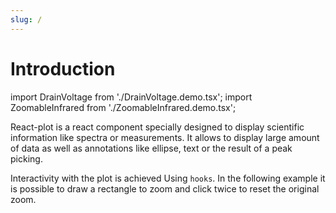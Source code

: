 ```yaml
---
slug: /
---
```


# Introduction

import DrainVoltage from './DrainVoltage.demo.tsx';
import ZoomableInfrared from './ZoomableInfrared.demo.tsx';

React-plot is a react component specially designed to display scientific information like spectra or measurements. It allows to display large amount of data as well as annotations like ellipse, text or the result of a peak picking.

<DrainVoltage />

Interactivity with the plot is achieved Using `hooks`. In the following example it is possible to draw a rectangle to zoom and click twice to reset the original zoom.

<ZoomableInfrared noCodesandbox/>
